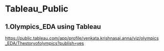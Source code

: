 # Tableau_Public
## 1.Olympics_EDA using Tableau 
https://public.tableau.com/app/profile/venkata.krishnasai.anna/viz/olympics_EDA/Thestoryofolympics?publish=yes
